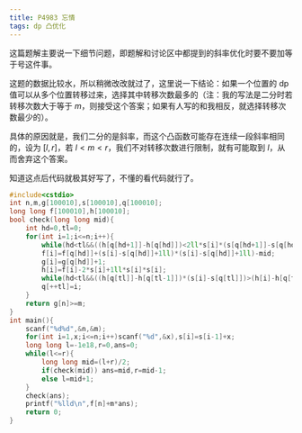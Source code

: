 ```yaml
---
title: P4983 忘情
tags: dp 凸优化
---
```


这篇题解主要说一下细节问题，即题解和讨论区中都提到的斜率优化时要不要加等于号这件事。

这题的数据比较水，所以稍微改改就过了，这里说一下结论：如果一个位置的 dp 值可以从多个位置转移过来，选择其中转移次数最多的（注：我的写法是二分时若转移次数大于等于 $m$，则接受这个答案；如果有人写的和我相反，就选择转移次数最少的）。

具体的原因就是，我们二分的是斜率，而这个凸函数可能存在连续一段斜率相同的，设为 $[l,r]$，若 $l<m<r$，我们不对转移次数进行限制，就有可能取到 $l$，从而舍弃这个答案。

知道这点后代码就极其好写了，不懂的看代码就行了。

```cpp
#include<cstdio>
int n,m,g[100010],s[100010],q[100010];
long long f[100010],h[100010];
bool check(long long mid){
	int hd=0,tl=0;
	for(int i=1;i<=n;i++){
		while(hd<tl&&((h[q[hd+1]]-h[q[hd]])<2ll*s[i]*(s[q[hd+1]]-s[q[hd]])||((h[q[hd+1]]-h[q[hd]])==2ll*s[i]*(s[q[hd+1]]-s[q[hd]]&&g[q[hd+1]]>=g[q[hd]]))))++hd;
		f[i]=f[q[hd]]+(s[i]-s[q[hd]]+1ll)*(s[i]-s[q[hd]]+1ll)-mid;
		g[i]=g[q[hd]]+1;
		h[i]=f[i]-2*s[i]+1ll*s[i]*s[i];
		while(hd<tl&&((h[q[tl]]-h[q[tl-1]])*(s[i]-s[q[tl]])>(h[i]-h[q[tl]])*(s[q[tl]]-s[q[tl-1]])||((h[q[tl]]-h[q[tl-1]])*(s[i]-s[q[tl]])==(h[i]-h[q[tl]])*(s[q[tl]]-s[q[tl-1]])&&g[i]>=g[q[tl]])))--tl;
		q[++tl]=i;
	}
	return g[n]>=m;
}
int main(){
	scanf("%d%d",&n,&m);
	for(int i=1,x;i<=n;i++)scanf("%d",&x),s[i]=s[i-1]+x;
	long long l=-1e18,r=0,ans=0;
	while(l<=r){
		long long mid=(l+r)/2;
		if(check(mid)) ans=mid,r=mid-1;
		else l=mid+1;
	}
	check(ans);
	printf("%lld\n",f[n]+m*ans);
	return 0;
}
```